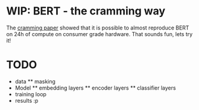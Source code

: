 # WIP: BERT - the cramming way

The [cramming paper](https://arxiv.org/abs/2212.14034) showed that it is possible to almost reproduce BERT on 24h of compute on consumer grade hardware. That sounds fun, lets try it!

# TODO

* data
 ** masking
* Model
 ** embedding layers
 ** encoder layers
 ** classifier layers
* training loop
* results :p
